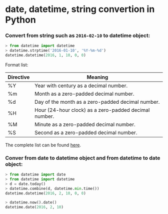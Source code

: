 # date, datetime, string convertion in Python

### Convert from string such as `2016-02-10` to datetime object:

```python
> from datetime import datetime
> datetime.strptime('2016-01-10', '%Y-%m-%d')
datetime.datetime(2016, 1, 10, 0, 0)
```

Format list:

| Directive     | Meaning       |
| ------------- | ------------- |
| %Y            | Year with century as a decimal number.  |
| %m            | Month as a zero-padded decimal number.  |
| %d            | Day of the month as a zero-padded decimal number. |
| %H            | Hour (24-hour clock) as a zero-padded decimal number. |
| %M            | Minute as a zero-padded decimal number. |
| %S            | Second as a zero-padded decimal number. |

The complete list can be found [here](https://docs.python.org/2/library/datetime.html).

### Conver from date to datetime object and from datetime to date object:

```python
> from datetime import date
> from datetime import datetime
> d = date.today()
> datetime.combine(d, datetime.min.time())
datetime.datetime(2016, 2, 10, 0, 0)

> datetime.now().date()
datetime.date(2016, 2, 10)
```
